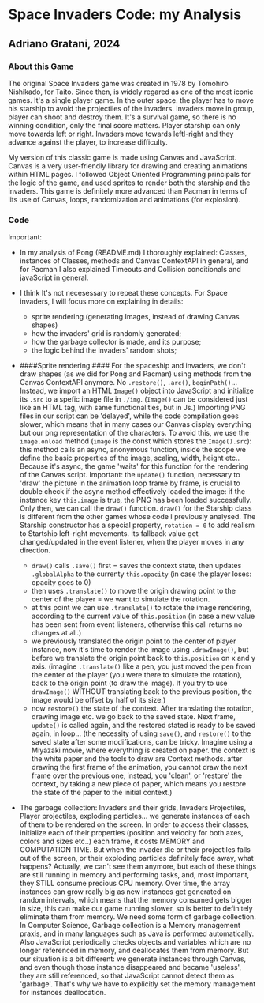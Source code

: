 # Space Invaders Code: my Analysis #

## Adriano Gratani, 2024 ##

### About this Game ###

The original Space Invaders game was created in 1978 by Tomohiro Nishikado, for Taito. Since then, is widely regared as one of the most iconic games.
It's a single player game. In the outer space. the player has to move his starship to avoid the projectiles of the invaders.
Invaders move in group, player can shoot and destroy them. It's a survival game, so there is no winning condition, only the final score matters.
Player starship can only move towards left or right. Invaders move towards leftl-right and they advance against the player, to increase difficulty.

My version of this classic game is made using Canvas and JavaScript. Canvas is a very user-friendly library for drawing and creating animations within HTML pages. 
I followed Object Oriented Programming principals for the logic of the game, and used sprites to render both the starship and the invaders. 
This game is definitely more advanced than Pacman in terms of iits use of Canvas, loops, randomization and animations (for explosion).

### Code ###

Important:
  - In my analysis of Pong (README.md) I thoroughly explained: Classes, instances of Classes, methods and Canvas ContextAPI in general, and for Pacman I also explained Timeouts and Collision conditionals and javaScript in general.

  - I think It's not necesessary to repeat these concepts. For Space invaders, I will focus more on explaining in details:
      - sprite rendering (generating Images, instead of drawing Canvas shapes)
      - how the invaders' grid is randomly generated;
      - how the garbage collector is made, and its purpose;
      - the logic behind the invaders' random shots;
   
  - ####Sprite rendering:####
      For the spaceship and invaders, we don't draw shapes (as we did for Pong and Pacman) using methods from the Canvas ContextAPI anymore. No `.restore()`, `.arc()`, `beginPath()`...
      Instead, we import an HTML `Image()` object into JavaScript and initialize its `.src` to a spefic image file in `./img`. (`Image()` can be considered just like an HTML tag, with same functionalities, but in Js.)
      Importing PNG files in our script can be 'delayed', while the code compilation goes slower, which means that in many cases our Canvas display everything but our png representation of the characters. To avoid this, we use the `image.onload` method (`image` is the const which stores the `Image().src`): this method calls an async, anonymous function, inside the scope we define the basic properties of the image, scaling, width, height etc.. Because it's async, the game 'waits' for this function for the rendering of the Canvas script.
      Important: the `update()` function, necessary to 'draw' the picture in the animation loop frame by frame, is crucial to double check if the async method effectively loaded the image: if the instance key `this.image` is true, the PNG has been loaded successfully. Only then, we can call the `draw()` function.
      `draw()` for the Starship class is different from the other games whose code I previously analysed. The Starship constructor has a special property, `rotation = 0` to add realism to Startship left-right movements. Its fallback value get changed/updated in the event listener, when the player moves in any direction.
      -  `draw()` calls `.save()` first = saves the context state, then updates `.globalAlpha` to the currenty `this.opacity` (in case the player loses: opacity goes to 0)
      - then uses `.translate()` to move the origin drawing point to the center of the player = we want to simulate the rotation.
      - at this point we can use `.translate()` to rotate the image rendering, according to the current value of `this.position` (in case a new value has been sent from event listeners, otherwise this call returns no changes at all.)
      - we previously translated the origin point to the center of player instance, now it's time to render the image using `.drawImage()`, but before we translate the origin point back to `this.position` on x and y axis.
        (imagine `.translate()` like a pen, you just moved the pen from the center of the player (you were there to simulate the rotation), back to the origin point (to draw the image). If you try to use `drawImage()` WITHOUT translating back to the previous position, the image would be offset by half of its size.)
      - now `restore()` the state of the context. After translating the rotation, drawing image etc. we go back to the saved state. Next frame, `update()` is called again, and the restored stated is ready to be saved again, in loop...
      (the necessity of using `save()`, and `restore()` to the saved state after some modifications, can be tricky. Imagine using a Miyazaki movie, where everything is created on paper.
       the context is the white paper and the tools to draw are Context methods. after drawing the first frame of the animation, you cannot draw the next frame over the previous one, instead, you 'clean', or 'restore' the context, by taking a new piece of paper, which means you restore the state of the paper to the initial context.)


    
  - The garbage collection:
      Invaders and their grids, Invaders Projectiles, Player projectiles, exploding particles... we generate instances of each of them to be rendered on the screen. In order to access          their classes, initialize each of their properties (position and velocity for both axes, colors and sizes etc..) each frame, it costs MEMORY and COMPUTATION TIME. But when the            invader die or their projectiles falls out of the screen, or their exploding particles definitely fade away, what happens? Actually, we can't see them anymore, but each of these          things are still running in memory and performing tasks, and, most important, they STILL consume precious CPU memory.
      Over time, the array instances can grow really big as new instances get generated on random intervals, which means that the memory consumed gets bigger in size, this can make our         game running slower, so is better to definitely eliminate them from memory.
      We need some form of garbage collection. In Computer Science, Garbage collection is a Memory management praxis, and in many languages such as Java is performed automatically. Also JavaScript periodically checks objects and variables which are no longer referenced in memory, and deallocates them from memory. But our situation is a bit different: we generate instances through Canvas, and even though those instance disappeared and became 'useless', they are still referenced, so that JavaScript cannot detect them as 'garbage'. That's why we have to explicitly set the memory management for instances deallocation. 
